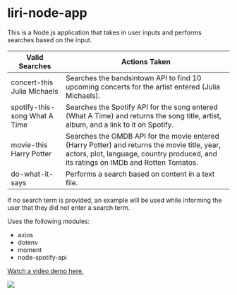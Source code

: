 # liri-node-app

This is a Node.js application that takes in user inputs and performs searches based on the input.



Valid Searches  | Actions Taken
------------- | -------------
concert-this Julia Michaels  | Searches the bandsintown API to find 10 upcoming concerts for the artist entered (Julia Michaels).
spotify-this-song What A Time  | Searches the Spotify API for the song entered (What A Time) and returns the song title, artist, album, and a link to it on Spotify.
movie-this Harry Potter  | Searches the OMDB API for the movie entered (Harry Potter) and returns the movie title, year, actors, plot, language, country produced, and its ratings on IMDb and Rotten Tomatos.
do-what-it-says  | Performs a search based on content in a text file.


If no search term is provided, an example will be used while informing the user that they did not enter a search term.


Uses the following modules:
* axios
* dotenv
* moment
* node-spotify-api

[Watch a video demo here.](https://youtu.be/zgi5eUL-JnI)

![](assets/images/liri-test.gif)